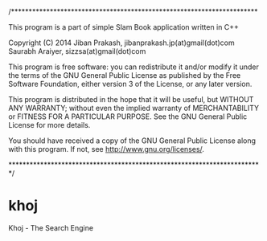 /**********************************************************************

  This program is a part of simple Slam Book application written in C++

  Copyright (C) 2014 Jiban Prakash, jibanprakash.jp(at)gmail(dot)com
  Saurabh Araiyer,  sizzsa(at)gmail(dot)com
  
  This program is free software: you can redistribute it and/or modify
  it under the terms of the GNU General Public License as published by
  the Free Software Foundation, either version 3 of the License, or
  any later version.

  This program is distributed in the hope that it will be useful,
  but WITHOUT ANY WARRANTY; without even the implied warranty of
  MERCHANTABILITY or FITNESS FOR A PARTICULAR PURPOSE.  See the
  GNU General Public License for more details.

  You should have received a copy of the GNU General Public License
  along with this program.  If not, see <http://www.gnu.org/licenses/>.

************************************************************************/

khoj
====

Khoj - The Search Engine

